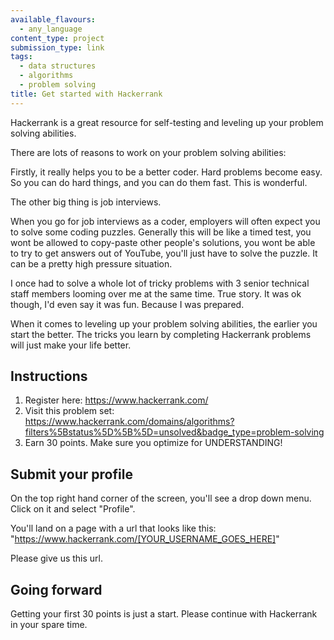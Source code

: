 ```yaml
---
available_flavours:
  - any_language
content_type: project
submission_type: link
tags:
  - data structures
  - algorithms
  - problem solving
title: Get started with Hackerrank
---
```


Hackerrank is a great resource for self-testing and leveling up your problem solving abilities.

There are lots of reasons to work on your problem solving abilities:

Firstly, it really helps you to be a better coder. Hard problems become easy. So you can do hard things, and you can do them fast. This is wonderful.

The other big thing is job interviews.

When you go for job interviews as a coder, employers will often expect you to solve some coding puzzles. Generally this will be like a timed test, you wont be allowed to copy-paste other people's solutions, you wont be able to try to get answers out of YouTube, you'll just have to solve the puzzle. It can be a pretty high pressure situation.

I once had to solve a whole lot of tricky problems with 3 senior technical staff members looming over me at the same time. True story. It was ok though, I'd even say it was fun. Because I was prepared.

When it comes to leveling up your problem solving abilities, the earlier you start the better. The tricks you learn by completing Hackerrank problems will just make your life better.

## Instructions

1. Register here: https://www.hackerrank.com/
2. Visit this problem set: https://www.hackerrank.com/domains/algorithms?filters%5Bstatus%5D%5B%5D=unsolved&badge_type=problem-solving
3. Earn 30 points. Make sure you optimize for UNDERSTANDING!

## Submit your profile

On the top right hand corner of the screen, you'll see a drop down menu. Click on it and select "Profile".

You'll land on a page with a url that looks like this: "https://www.hackerrank.com/[YOUR_USERNAME_GOES_HERE]"

Please give us this url.

## Going forward

Getting your first 30 points is just a start. Please continue with Hackerrank in your spare time.
